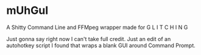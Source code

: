 # mUhGuI
A Shitty Command Line and FFMpeg wrapper made for 
G L I T C H I N G

Just gonna say right now I can't take full credit. Just an edit of an autohotkey script I found that wraps a blank GUI around Command Prompt.
